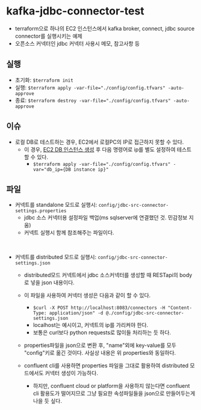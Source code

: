 # kafka-jdbc-connector-test
- terraform으로 하나의 EC2 인스턴스에서 kafka broker, connect, jdbc source connector를 실행시키는 예제
- 오픈소스 커넥터인 jdbc 커넥터 사용시 메모, 참고사항 등

## 실행
- 초기화: `$terraform init`
- 실행: `$terraform apply -var-file="./config/config.tfvars" -auto-approve`
- 종료: `$terraform destroy -var-file="./config/config.tfvars" -auto-approve`

## 이슈
- 로컬 DB로 테스트하는 경우, EC2에서 로컬PC의 IP로 접근하지 못할 수 있다.
	- 이 경우, [EC2 DB 인스턴스 생성](https://github.com/YunanJeong/terraform-test) 후 다음 명령어로 ip를 별도 설정하여 테스트할 수 있다.
		- `$terraform apply -var-file="./config/config.tfvars" -var="db_ip={DB instance ip}"`
## 파일
-  커넥트를 standalone 모드로 실행시: `config/jdbc-src-connector-settings.properties`
	- jdbc 소스 커넥터용 설정파일 백업(ms sqlserver에 연결했던 것. 민감정보 지움)
	- 커넥트 실행시 함께 참조해주는 파일이다.

<br/>

- 커넥트를 distributed 모드로 실행시: `config/jdbc-src-connector-settings.json`
	- distributed모드 커넥트에서 jdbc 소스커넥터를 생성할 때 RESTapi의 body로 넣을 json 내용이다.
	- 이 파일을 사용하여 커넥터 생성은 다음과 같이 할 수 있다.
		- `$curl -X POST http://localhost:8083/connectors -H "Content-Type: application/json" -d @./config/jdbc-src-connector-settings.json`
		- localhost는 예시이고, 커넥트의 ip를 가리켜야 한다.
		- 보통은 curl보다 python requests로 많이들 처리하는 듯 하다.

	- properties파일을 json으로 변환 후, "name"외에 key-value를 모두 "config"키로 옮긴 것이다. 사실상 내용은 위 properties와 동일하다.
	- confluent cli를 사용하면 properties 파일을 그대로 활용하여 distributed 모드에서도 커넥터 생성이 가능하다.
		- 하지만, confluent cloud or platform을 사용하지 않는다면 confluent cli 활용도가 떨어지므로 그냥 필요한 속성파일들을 json으로 만들어두는게 나을 듯 싶다.

